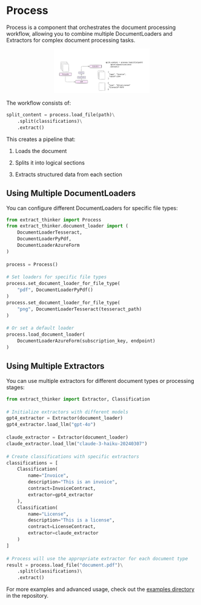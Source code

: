 # Process

Process is a component that orchestrates the document processing workflow, allowing you to combine multiple DocumentLoaders and Extractors for complex document processing tasks.

<div align="center">
  <img src="../../../assets/process_image.png" alt="Process Flow" width="50%">
</div>

The workflow consists of:
```python
split_content = process.load_file(path)\
    .split(classifications)\
    .extract()
```

This creates a pipeline that:

1. Loads the document

2. Splits it into logical sections

3. Extracts structured data from each section

## Using Multiple DocumentLoaders

You can configure different DocumentLoaders for specific file types:

```python
from extract_thinker import Process
from extract_thinker.document_loader import (
    DocumentLoaderTesseract,
    DocumentLoaderPyPdf,
    DocumentLoaderAzureForm
)

process = Process()

# Set loaders for specific file types
process.set_document_loader_for_file_type(
    "pdf", DocumentLoaderPyPdf()
)
process.set_document_loader_for_file_type(
    "png", DocumentLoaderTesseract(tesseract_path)
)

# Or set a default loader
process.load_document_loader(
    DocumentLoaderAzureForm(subscription_key, endpoint)
)
```

## Using Multiple Extractors

You can use multiple extractors for different document types or processing stages:

```python
from extract_thinker import Extractor, Classification

# Initialize extractors with different models
gpt4_extractor = Extractor(document_loader)
gpt4_extractor.load_llm("gpt-4o")

claude_extractor = Extractor(document_loader)
claude_extractor.load_llm("claude-3-haiku-20240307")

# Create classifications with specific extractors
classifications = [
    Classification(
        name="Invoice",
        description="This is an invoice",
        contract=InvoiceContract,
        extractor=gpt4_extractor
    ),
    Classification(
        name="License",
        description="This is a license",
        contract=LicenseContract,
        extractor=claude_extractor
    )
]

# Process will use the appropriate extractor for each document type
result = process.load_file("document.pdf")\
    .split(classifications)\
    .extract()
```

For more examples and advanced usage, check out the [examples directory](examples/) in the repository.